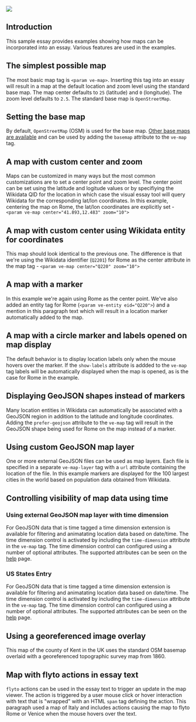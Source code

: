 <a href="https://dev.visual-essays.app/jstor-labs/ve-content/maps-sampler"><img src="https://jstor-labs.github.io/ve-content/images/ve-button.png"></a>

<param ve-config
       title="Map sampler"
       banner="https://upload.wikimedia.org/wikipedia/commons/thumb/7/75/WorldMap-A_with_Frame.png/1024px-WorldMap-A_with_Frame.png"
       layout="vtl"
       author="JSTOR Labs team">

## Introduction

This sample essay provides examples showing how maps can be incorporated into an essay.  Various features are used in the examples.
<param ve-image 
       url="Babylonian_Map_of_the_World,_700-500_BC.jpg"
       title="Babylonian Map of the World, 700-500 BC"
       description="Babylonian Map of the World, 700-500 BC Mesopotamia 1500-539 BC Gallery, British Museum, London, England, UK. Complete indexed photo collection at WorldHistoryPics.com."
       author="Gary Todd"
       attribution="Wikimedia commons"
       license="https://creativecommons.org/publicdomain/zero/1.0/">

## The simplest possible map

The most basic map tag is `<param ve-map>`.  Inserting this tag into an essay will result in a map at the default location and zoom level using the standard base map.  The map center defaults to `25` (latitude) and `0` (longitude).  The zoom level defaults to `2.5`.  The standard base map is `OpenStreetMap`. 
<param ve-map>

## Setting the base map

 By default, `OpenStreetMap` (OSM) is used for the base map. [Other base maps are available](/help#ve-map-attributes) and can be used by adding the `basemap` attribute to the `ve-map` tag.
<param ve-map basemap="Esri_WorldPhysical">

## A map with custom center and zoom

Maps can be customized in many ways but the most common customizations are to set a center point and zoom level.  The center point can be set using the latitude and logitude values or by specifiying the Wikidata QID for the location in which case the visual essay tool will query Wikidata for the corresponding lat/lon coordinates.  In this example, centering the map on Rome, the lat/lon coordinates are explicitly set - `<param ve-map center="41.893,12.483" zoom="10">`
<param ve-map center="41.893,12.483" zoom="10">

## A map with custom center using Wikidata entity for coordinates

This map should look identical to the previous one.  The difference is that we're using the Wikidata identifier (`Q2201`) for Rome as the center attribute in the map tag - `<param ve-map center="Q220" zoom="10">`
<param ve-map center="Q220" zoom="10">

## A map with a marker

In this example we're again using Rome as the center point.  We've also added an entity tag for Rome (`<param ve-entity eid="Q220">`) and a mention in this paragraph text which will result in a location marker automatically added to the map.
<param ve-entity eid="Q220">
<param ve-map center="Q220" zoom="10">

## A map with a circle marker and labels opened on map display 

The default behavior is to display location labels only when the mouse hovers over the marker.  If the `show-labels` attribute is addded to the `ve-map` tag labels will be automatically displayed when the map is opened, as is the case for Rome in the example.
<param ve-entity eid="Q220">
<param ve-map center="Q220" zoom="10" show-labels marker-type="circle" radius="8">

## Displaying GeoJSON shapes instead of markers 

Many location entities in Wikidata can automatically be associated with a GeoJSON
region in addition to the latitude and longitude coordinates.  Adding the `prefer-geojson` attribute to the `ve-map` tag will result in the GeoJSON shape being
used for Rome on the map instead of a marker.
<param ve-entity eid="Q220">
<param ve-map center="Q220" zoom="10" prefer-geojson>

## Using custom GeoJSON map layer 

One or more external GeoJSON files can be used as map layers.  Each file
is specified in a separate `ve-map-layer` tag with a `url` attribute containing the location of the file.  In this example markers are displayed for the 100 largest cities in the world based on population data obtained from Wikidata.
<param ve-map
       zoom="2"
       marker-type="circle"
       radius="4" 
       stroke-width="0"
       fill="blue" 
       fill-opacity="1">
<param ve-map-layer title="Worlds most populated cities" url="cities.json">

## Controlling visibility of map data using time

### Using external GeoJSON map layer with time dimension 

For GeoJSON data that is time tagged a time dimension extension is available for filtering and animatating location data based on date/time.  The time dimension control is activated by including the `time-dimension` attribute in the `ve-map` tag.  The time dimension control can configured using a number of optional attributes.  The supported attributes can be seen on the [help](/help#ve-map) page.
<param ve-map 
       zoom="2"
       time-dimension
       time-interval="-008000/"
       duration="P10000Y"
       basemap="Esri_WorldGrayCanvas"
       max-zoom="4"
       date-format="YYYY"
       auto-play="true"
       auto-fit="false"
       fps="4">
<param ve-map-layer 
       title="Worlds most populated cities"
       marker-type="circle"
       radius="4" 
       stroke-width="0"
       fill="blue" 
       fill-opacity="1"
       url="cities.json">

### US States Entry

For GeoJSON data that is time tagged a time dimension extension is available for filtering and animatating location data based on date/time.  The time dimension control is activated by including the `time-dimension` attribute in the `ve-map` tag.  The time dimension control can configured using a number of optional attributes.  The supported attributes can be seen on the [help](/help#ve-map) page.
<param ve-map 
       center="39.833333, -98.583333"
       zoom="4"
       time-dimension
       time-interval="1780/"
       duration="P500Y"
       basemap="Esri_WorldGrayCanvas"
       max-zoom="4"
       date-format="YYYY"
       fps="4">
<param ve-map-layer title="US States" url="us-states.json">
<param ve-map-layer title="Great Lakes Fruit Belt" url="great-lakes-fruit-belt.json">

## Using a georeferenced image overlay

This map of the county of Kent in the UK uses the standard OSM basemap overlaid with a georeferenced topographic survey map from 1860.

<param ve-map center="51.254, 0.876" zoom="10">
<param ve-map-layer mapwarper active mapwarper-id="44832" title="Kent Topo Survey 1860">

## Map with flyto actions in essay text

`flyto` actions can be used in the essay text to trigger an update in the map viewer.  The action is triggered by a user mouse click or hover interaction with text that is "wrapped" with an HTML `span` tag defining the action.  This paragraph used a map of <span data-mouseover-map-flyto="43,12.3,6">Italy</span> and includes actions causing the map to flyto <span data-click-map-flyto="41.893,12.483,10" data-mouseover-map-flyto="41.893,12.483,11">Rome</span> or <span data-mouseover-map-flyto="45.440, 12.332, 13">Venice</span> when the mouse hovers over the text.
<param ve-map center="43,12.3" zoom="6">